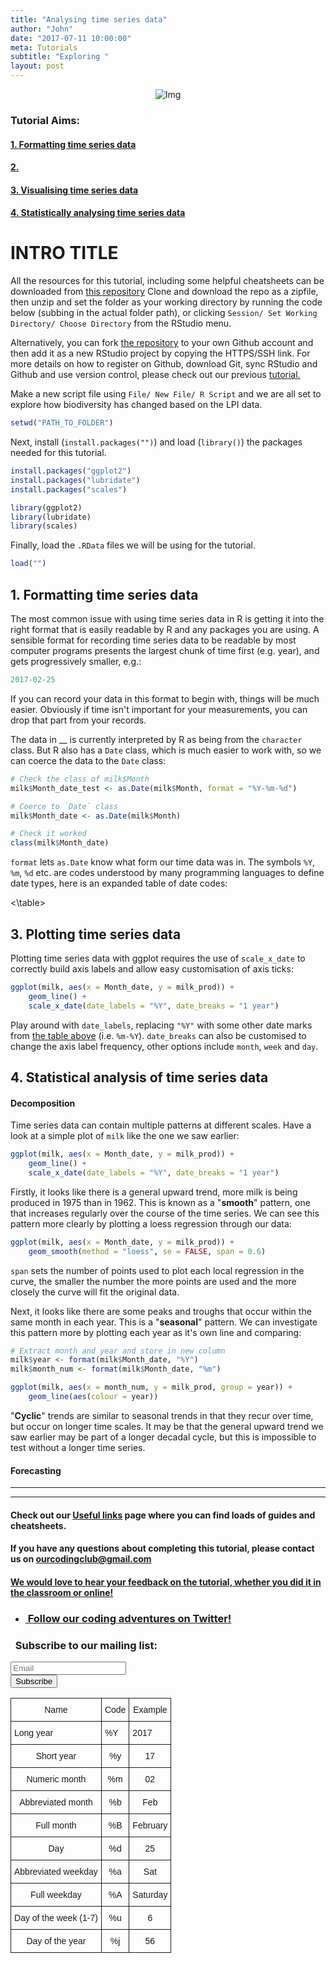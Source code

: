 ```yaml
---
title: "Analysing time series data"
author: "John"
date: "2017-07-11 10:00:00"
meta: Tutorials
subtitle: "Exploring "
layout: post
---
```

<div class="block">
	<center>
		<img src="{{ site.baseurl }}/img/tutheadertimeseries.png" alt="Img">
	</center>
</div>


### Tutorial Aims:

#### <a href="#format"> 1. Formatting time series data </a>

#### <a href="#"> 2. </a>

#### <a href="#datavis"> 3. Visualising time series data</a>

#### <a href="#stats"> 4. Statistically analysing time series data</a>

# INTRO TITLE

All the resources for this tutorial, including some helpful cheatsheets can be downloaded from [this repository](https://github.com/ourcodingclub/SEECC-workshop) Clone and download the repo as a zipfile, then unzip and set the folder as your working directory by running the code below (subbing in the actual folder path), or clicking `Session/ Set Working Directory/ Choose Directory` from the RStudio menu.

Alternatively, you can fork [the repository](https://github.com/ourcodingclub/SEECC-workshop) to your own Github account and then add it as a new RStudio project by copying the HTTPS/SSH link. For more details on how to register on Github, download Git, sync RStudio and Github and use version control, please check out our previous <a href="https://ourcodingclub.github.io/2017/02/27/git.html">tutorial.</a>

Make a new script file using `File/ New File/ R Script` and we are all set to explore how biodiversity has changed based on the LPI data.

```r
setwd("PATH_TO_FOLDER")
```

Next, install (`install.packages("")`) and load (`library()`) the packages needed for this tutorial.

```r
install.packages("ggplot2")
install.packages("lubridate")
install.packages("scales")

library(ggplot2)
library(lubridate)
library(scales)
```

Finally, load the `.RData` files we will be using for the tutorial.

```r
load("")
```

<a name="format"></a>

## 1. Formatting time series data 

The most common issue with using time series data in R is getting it into the right format that is easily readable by R and any packages you are using. A sensible format for recording time series data to be readable by most computer programs presents the largest chunk of time first (e.g. year), and gets progressively smaller, e.g.:

```r
2017-02-25
```



If you can record your data in this format to begin with, things will be much easier. Obviously if time isn't important for your measurements, you can drop that part from your records.

The data in __ is currently interpreted by R as being from the `character` class. But R also has a `Date` class, which is much easier to work with, so we can coerce the data to the `Date` class:

```r
# Check the class of milk$Month
milk$Month_date_test <- as.Date(milk$Month, format = "%Y-%m-%d")

# Coerce to `Date` class
milk$Month_date <- as.Date(milk$Month)

# Check it worked
class(milk$Month_date) 
```

`format` lets `as.Date` know what form our time data was in. The symbols `%Y`, `%m`, `%d` etc. are codes understood by many programming languages to define date types, here is an expanded table of date codes:

<style type="text/css">
.tg  {border-collapse:collapse;border-spacing:0;}
.tg td{font-family:Arial, sans-serif;font-size:14px;padding:10px 5px;border-style:solid;border-width:1px;overflow:hidden;word-break:normal;}
.tg th{font-family:Arial, sans-serif;font-size:14px;font-weight:normal;padding:10px 5px;border-style:solid;border-width:1px;overflow:hidden;word-break:normal;}
.tg .tg-yw4l{vertical-align:top}
</style>
<table class="tg">
  <tr>
    <th class="tg-031e">Name</th>
    <th class="tg-031e">Code</th>
    <th class="tg-yw4l">Example</th>
  </tr>
  <tr>
    <td class="tg-031e">Long year</td>
    <td class="tg-031e">%Y</td>
    <td class="tg-yw4l">2017</td>
  </tr> 
  <tr>
    <th class="tg-031e">Short year</th>
    <th class="tg-031e">%y</th>
    <th class="tg-yw4l">17</th>
 <tr>
    <th class="tg-031e">Numeric month</th>
    <th class="tg-031e">%m</th>
    <th class="tg-yw4l">02</th>
  </tr> 
  <tr>
    <th class="tg-031e">Abbreviated month</th>
    <th class="tg-031e">%b</th>
    <th class="tg-yw4l">Feb</th>
  </tr> 
  <tr>
    <th class="tg-031e">Full month</th>
    <th class="tg-031e">%B</th>
    <th class="tg-yw4l">February</th>
  </tr> 
  <tr>
    <th class="tg-031e">Day</th>
    <th class="tg-031e">%d</th>
    <th class="tg-yw4l">25</th>
  </tr>
  <tr>
    <th class="tg-031e">Abbreviated weekday</th>
    <th class="tg-031e">%a</th>
    <th class="tg-yw4l">Sat</th>
  </tr> 
  <tr>
    <th class="tg-031e">Full weekday</th>
    <th class="tg-031e">%A</th>
    <th class="tg-yw4l">Saturday</th>
  </tr>  
  <tr>
    <th class="tg-031e">Day of the week (1-7)</th>
    <th class="tg-031e">%u</th>
    <th class="tg-yw4l">6</th>
  </tr>
  <tr>
    <th class="tg-031e">Day of the year</th>
    <th class="tg-031e">%j</th>
    <th class="tg-yw4l">56</th>
  </tr>
<\table>


<a name="datavis"></a>

## 3. Plotting time series data 

Plotting time series data with ggplot requires the use of `scale_x_date` to correctly build axis labels and allow easy customisation of axis ticks:

```r
ggplot(milk, aes(x = Month_date, y = milk_prod)) + 
	geom_line() + 
	scale_x_date(date_labels = "%Y", date_breaks = "1 year")
```

Play around with `date_labels`, replacing `"%Y"` with some other date marks from <a href="#date_marks">the table above</a> (i.e. `%m-%Y`). `date_breaks` can also be customised to change the axis label frequency, other options include `month`, `week` and `day`.

<a name="stats"></a>

## 4. Statistical analysis of time series data 

#### Decomposition
Time series data can contain multiple patterns at different scales. Have a look at a simple plot of `milk` like the one we saw earlier:

```r
ggplot(milk, aes(x = Month_date, y = milk_prod)) + 
	geom_line() + 
	scale_x_date(date_labels = "%Y", date_breaks = "1 year")
```

Firstly, it looks like there is a general upward trend, more milk is being produced in 1975 than in 1962. This is known as a "__smooth__" pattern, one that increases regularly over the course of the time series. We can see this pattern more clearly by plotting a loess regression through our data:

```r
ggplot(milk, aes(x = Month_date, y = milk_prod)) + 
	geom_smooth(method = "loess", se = FALSE, span = 0.6)
```

`span` sets the number of points used to plot each local regression in the curve, the smaller the number the more points are used and the more closely the curve will fit the original data.

Next, it looks like there are some peaks and troughs that occur within the same month in each year. This is a "__seasonal__" pattern. We can investigate this pattern more by plotting each year as it's own line and comparing:

```r
# Extract month and year and store in new column
milk$year <- format(milk$Month_date, "%Y")
milk$month_num <- format(milk$Month_date, "%m")

ggplot(milk, aes(x = month_num, y = milk_prod, group = year)) + 
	geom_line(aes(colour = year))
```

"__Cyclic__" trends are similar to seasonal trends in that they recur over time, but occur on longer time scales. It may be that the general upward trend we saw earlier may be part of a longer decadal cycle, but this is impossible to test without a longer time series.

#### Forecasting

<hr>
<hr>

#### Check out our <a href="https://ourcodingclub.github.io/links/">Useful links</a> page where you can find loads of guides and cheatsheets.

#### If you have any questions about completing this tutorial, please contact us on ourcodingclub@gmail.com

#### <a href="SURVEY_MONKEY_LINK">We would love to hear your feedback on the tutorial, whether you did it in the classroom or online!</a>

<ul class="social-icons">
	<li>
		<h3>
			<a href="https://twitter.com/our_codingclub">&nbsp;Follow our coding adventures on Twitter! <i class="fa fa-twitter"></i></a>
		</h3>
	</li>
</ul>

### &nbsp;&nbsp;Subscribe to our mailing list:
<div class="container">
	<div class="block">
        <!-- subscribe form start -->
		<div class="form-group">
			<form action="https://getsimpleform.com/messages?form_api_token=de1ba2f2f947822946fb6e835437ec78" method="post">
			<div class="form-group">
				<input type='text' class="form-control" name='Email' placeholder="Email">
			</div>
			<div>
                        	<button class="btn btn-default" type='submit'>Subscribe</button>
                    	</div>
                	</form>
		</div>
	</div>
</div>
